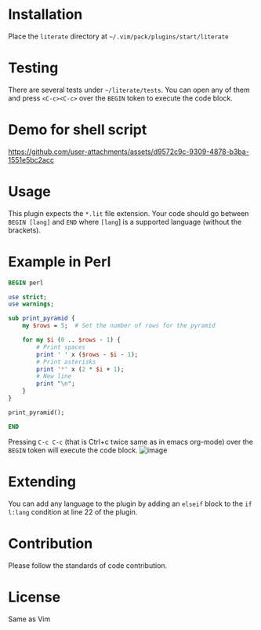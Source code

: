 # Installation
Place the `literate` directory at `~/.vim/pack/plugins/start/literate`

# Testing
There are several tests under `~/literate/tests`. You can open any of them and press `<C-c><C-c>` over the `BEGIN` token to execute the code block.

# Demo for shell script
https://github.com/user-attachments/assets/d9572c9c-9309-4878-b3ba-1551e5bc2acc

# Usage
This plugin expects the `*.lit` file extension. Your code should go between `BEGIN [lang]` and `END` where `[lang`] is a supported language (without the brackets).
# Example in Perl
```perl
BEGIN perl

use strict;
use warnings;

sub print_pyramid {
    my $rows = 5;  # Set the number of rows for the pyramid

    for my $i (0 .. $rows - 1) {
        # Print spaces
        print ' ' x ($rows - $i - 1);
        # Print asterisks
        print '*' x (2 * $i + 1);
        # New line
        print "\n";
    }
}

print_pyramid();

END
```
Pressing `C-c C-c` (that is Ctrl+c twice same as in emacs org-mode) over the `BEGIN` token will execute the code block.
![image](https://github.com/user-attachments/assets/2a95aa0b-b453-4bd5-b20e-8271a90c705b)

# Extending 
You can add any language to the plugin by adding an `elseif` block to the `if l:lang` condition at line 22 of the plugin.

# Contribution 
Please follow the standards of code contribution.

# License 
Same as Vim
